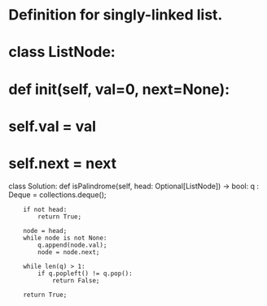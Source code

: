 

# Definition for singly-linked list.
# class ListNode:
#     def __init__(self, val=0, next=None):
#         self.val = val
#         self.next = next
class Solution:
    def isPalindrome(self, head: Optional[ListNode]) -> bool:
        q : Deque = collections.deque();
        
        
        if not head:
            return True;
        
        node = head;
        while node is not None:
            q.append(node.val);
            node = node.next;
            
        while len(q) > 1:
            if q.popleft() != q.pop():
                return False;
        
        return True;
